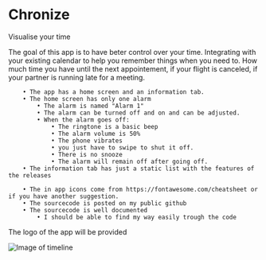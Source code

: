 # Chronize
Visualise your time

The goal of this app is to have beter control over your time. Integrating with your existing calendar to help you remember things when you need to.
How much time you have until the next appointement, if your flight is canceled, if your partner is running late for a meeting.

		• The app has a home screen and an information tab.
		• The home screen has only one alarm
			• The alarm is named "Alarm 1"
			• The alarm can be turned off and on and can be adjusted.
			• When the alarm goes off:
				• The ringtone is a basic beep
				• The alarm volume is 50%
				• The phone vibrates
				• you just have to swipe to shut it off.
				• There is no snooze
				• The alarm will remain off after going off.
		• The information tab has just a static list with the features of the releases
	 
		• The in app icons come from https://fontawesome.com/cheatsheet or if you have another suggestion.
		• The sourcecode is posted on my public github
		• The sourcecode is well documented
			• I should be able to find my way easily trough the code
The logo of the app will be provided

![Image of timeline](https://fq4a7w.db.files.1drv.com/y4m6EWs1LyTRuHJKZp7TvZn1Laor1aIPwXbRK8NPRdfG_o6OpV9rsmC1LamTtiwIpRxnSiNWCDC46c0GUmG93DX4PCbqodBbSHDxGiQbDoDnKZwdRly5I7GLYYFr7tghHdCeJ0AubmWGjvCJ04qx4BMuuUX6_fT0V0gTqF1nZ0tgxvekT0qNAygHEec8aBUEsimYUvwxCyF1mddkOVZQ5Y4fQ?width=144&height=256&cropmode=none)
